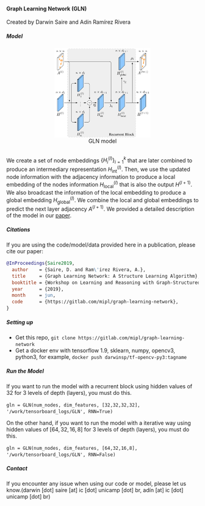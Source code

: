 #### Graph Learning Network (GLN)

Created by Darwin Saire and Adín Ramírez Rivera

##### Model

<div align="center"><img src="imgs/GLN_model.png" alt="non-trivial image" width="50%" align="center"><br>GLN model</div> <br>

We create a set of node embeddings $`\big\{ H^{(l)}_i \big\}_{i=1}^k`$ that are later combined to produce an intermediary representation $`H^{(l)}_{\text{int}}`$. Then, we use the updated node information with the adjacency information to produce a local embedding of the nodes information $`H^{(l)}_{\text{local}}`$ that is also the output $`H^{(l+1)}`$. We also broadcast the information of the local embedding to produce a global embedding $`H^{(l)}_{\text{global}}`$.  We combine the local and global embeddings to predict the next layer adjacency $`A^{(l+1)}`$. We provided a detailed description of the model in our [paper](https://gitlab.com/drafts/graph-nn-inception/tree/icml2019-workshop).

##### Citations

If you are using the code/model/data provided here in a publication, please cite our paper:

```bibtex
@InProceedings{Saire2019,
  author    = {Saire, D. and Ram\'irez Rivera, A.},
  title     = {Graph Learning Network: A Structure Learning Algorithm},
  booktitle = {Workshop on Learning and Reasoning with Graph-Structured Data ({ICMLW} 2019)},
  year      = {2019},
  month     = jun,
  code      = {https://gitlab.com/mipl/graph-learning-network},
}
```

##### Setting up 

- Get this repo, `git clone https://gitlab.com/mipl/graph-learning-network`
- Get a docker env with tensorflow 1.9, sklearn, numpy, opencv3, python3, for example, `docker push darwinsp/tf-opencv-py3:tagname`

##### Run the Model

If you want to run the model with a recurrent block using hidden values of $`32`$ for $`3`$ levels of depth (layers), you must do this.

`gln = GLN(num_nodes, dim_features, [32,32,32,32], '/work/tensorboard_logs/GLN', RNN=True)`

On the other hand, if you want to run the model with a iterative way using hidden values of $`[64, 32, 16, 8]`$ for $`3 `$ levels of depth (layers), you must do this.

`gln = GLN(num_nodes, dim_features, [64,32,16,8], '/work/tensorboard_logs/GLN', RNN=False)`

##### Contact

If you encounter any issue when using our code or model, please let us know.(darwin [dot] saire [at] ic [dot] unicamp [dot] br, adín [at] ic [dot] unicamp [dot] br)